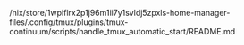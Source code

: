 /nix/store/1wpiflrx2p1j96m1ii7y1svldj5zpxls-home-manager-files/.config/tmux/plugins/tmux-continuum/scripts/handle_tmux_automatic_start/README.md